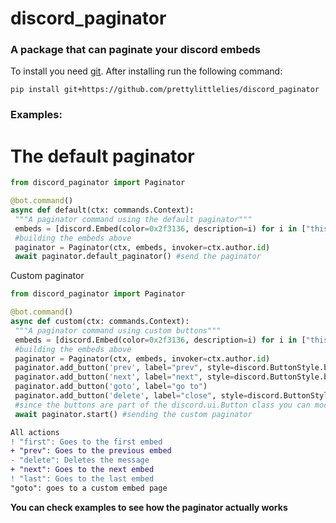 # discord_paginator
### A package that can paginate your discord embeds 

To install you need [git](https://git-scm.com/book/en/v2/Getting-Started-Installing-Git). After installing run the following command:

```
pip install git+https://github.com/prettylittlelies/discord_paginator
```

### Examples:

# The default paginator

```py
from discord_paginator import Paginator

@bot.command()
async def default(ctx: commands.Context):
 """A paginator command using the default paginator""" 
 embeds = [discord.Embed(color=0x2f3136, description=i) for i in ["this is the 1st page", "this is the 2nd page", "this is the 3rd page"]]
 #building the embeds above
 paginator = Paginator(ctx, embeds, invoker=ctx.author.id)
 await paginator.default_paginator() #send the paginator
```

Custom paginator
```py
from discord_paginator import Paginator

@bot.command()
async def custom(ctx: commands.Context): 
 """A paginator command using custom buttons"""
 embeds = [discord.Embed(color=0x2f3136, description=i) for i in ["this is the 1st page", "this is the 2nd page", "this is the 3rd page"]]
 #building the embeds above
 paginator = Paginator(ctx, embeds, invoker=ctx.author.id)
 paginator.add_button('prev', label="prev", style=discord.ButtonStyle.blurple)
 paginator.add_button('next', label="next", style=discord.ButtonStyle.blurple)
 paginator.add_button('goto', label="go to")
 paginator.add_button('delete', label="close", style=discord.ButtonStyle.danger)
 #since the buttons are part of the discord.ui.Button class you can modify the label, style and emoji as you like
 await paginator.start() #sending the custom paginator
```

```diff
All actions
! "first": Goes to the first embed
+ "prev": Goes to the previous embed
- "delete": Deletes the message
+ "next": Goes to the next embed
! "last": Goes to the last embed
"goto": goes to a custom embed page
```

**You can check examples to see how the paginator actually works**
